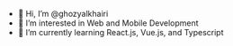 - 👋 Hi, I’m @ghozyalkhairi
- 👀 I’m interested in Web and Mobile Development
- 🌱 I’m currently learning React.js, Vue.js, and Typescript

<!---
ghozyalkhairi/ghozyalkhairi is a ✨ special ✨ repository because its `README.md` (this file) appears on your GitHub profile.
You can click the Preview link to take a look at your changes.
- 💞️ I’m looking to collaborate on ...
- 📫 How to reach me ...
--->
